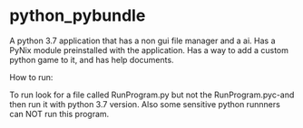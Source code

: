 # python_pybundle

A python 3.7 application that has a non gui file manager and a ai. Has a PyNix module preinstalled with the application. 
Has a way to add a custom python game to it, and has help documents. 

How to run:

To run look for a file called RunProgram.py but not the RunProgram.pyc-and then run it with python 3.7 version.
Also some sensitive python runnners can NOT run this program.
